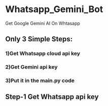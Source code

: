 # Whatsapp_Gemini_Bot
Get Google Gemini AI On Whtasapp

## Only 3 Simple Steps:

### 1)Get Whatsapp cloud api key
### 2)Get Gemini api key
### 3)Put it in the main.py code


## Step-1 Get Whatsapp api key